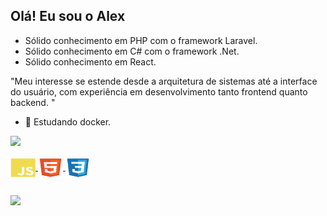 ## Olá! Eu sou o Alex

- Sólido conhecimento em PHP com o framework Laravel.
- Sólido conhecimento em C# com o framework .Net.
- Sólido conhecimento em React.
  
"Meu interesse se estende desde a arquitetura de sistemas até a interface do usuário, com experiência em desenvolvimento tanto frontend quanto backend. "

- 🌱 Estudando docker.

<div>
  <a href="https://github.com/Alex-Filipe">
  <img height="180em" src="https://github-readme-stats.vercel.app/api/top-langs/?username=Alex-Filipe&layout=compact&langs_count=10&theme=dracula"/>
</div>

  <div style="display: inline_block"><br>
  <img align="center" alt="Alex-Js" height="30" width="40" src="https://raw.githubusercontent.com/devicons/devicon/master/icons/javascript/javascript-plain.svg">
  <img align="center" alt="Alex-HTML" height="30" width="40" src="https://raw.githubusercontent.com/devicons/devicon/master/icons/html5/html5-original.svg">
  <img align="center" alt="Alex-CSS" height="30" width="40" src="https://raw.githubusercontent.com/devicons/devicon/master/icons/css3/css3-original.svg">
</div>

##
  
  <div>
    <a href="www.linkedin.com/in/alex-filipe-7b0108160" target="_blank"><img src="https://img.shields.io/badge/-LinkedIn-%230077B5?style=for-the-badge&logo=linkedin&logoColor=white" target="_blank"></a>
  </div>  

